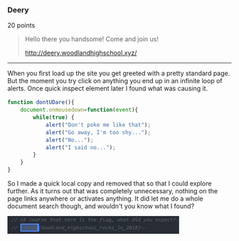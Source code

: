 ### Deery
20 points
> Hello there you handsome! Come and join us!
>
> http://deery.woodlandhighschool.xyz/

---

When you first load up the site you get greeted with a pretty standard page. But the moment you try click on anything you end up in an infinite loop of alerts. Once quick inspect element later I found what was causing it.

```javascript
function dontUDare(){
    document.onmousedown=function(event){
        while(true) {
            alert("Don't poke me like that");
            alert("Go away, I'm too shy...");
            alert("No...");
            alert("I said no...");
        }
    }
}
```

So I made a quick local copy and removed that so that I could explore further. As it turns out that was completely unnecessary, nothing on the page links anywhere or activates anything. It did let me do a whole document search though, and wouldn't you know what I found?

![timctf{Woodland_highschool_rocks_in_2018}][00_Flag]


[00_Flag]: ../images/04_00_flag.png
